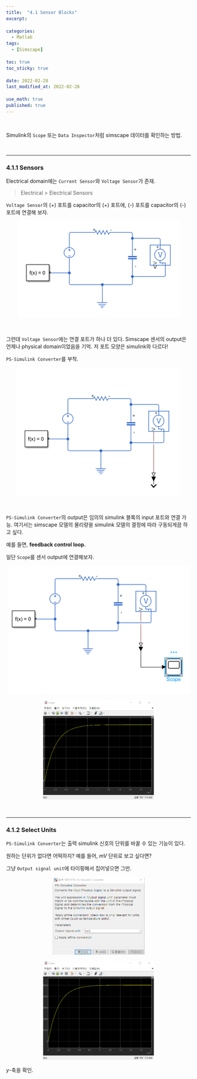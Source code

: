 ```yaml
---
title:  "4.1 Sensor Blocks"
excerpt: 

categories:
  - Matlab
tags:
  - [Simscape]

toc: true
toc_sticky: true
 
date: 2022-02-28
last_modified_at: 2022-02-28

use_math: true
published: true
---
```


<br>

Simulink의 `Scope` 또는 `Data Inspector`처럼 simscape 데이터를 확인하는 방법.

<br>

***
### 4.1.1 Sensors

Electrical domain에는 `Current Sensor`와 `Voltage Sensor`가 존재.

> Electrical > Electrical Sensors

`Voltage Sensor`의 (+) 포트를 capacitor의 (+) 포트에, (-) 포트를 capacitor의 (-) 포트에 연결해 보자.

<p align="center"><img src="/assets/image/simscape/sensor/sen_442x263.png" width="442px" height="263px" title="" alt=""><br/></p>

<br>

그런데 `Voltage Sensor`에는 연결 포트가 하나 더 있다. Simscape 센서의 output은 언제나 physical domain이었음을 기억. 저 포트 모양은 simulink와 다르다!

`PS-Simulink Converter`를 부착.

<p align="center"><img src="/assets/image/simscape/sensor/sen2_446x349.png" width="446px" height="349px" title="" alt=""><br/></p>

<br>

`PS-Simulink Converter`의 output은 임의의 simulink 블록의 input 포트와 연결 가능. 여기서는 simscape 모델의 물리량을 simulink 모델의 결정에 따라 구동되게끔 하고 싶다.

예를 들면, **feedback control loop.**

일단 `Scope`를 센서 output에 연결해보자.

<p align="center"><img src="/assets/image/simscape/sensor/sen3_498x349.png" width="498px" height="349px" title="" alt=""><br/></p>

<p align="center"><img src="/assets/image/simscape/sensor/sen4_697x625.png" width="60%" height="60%" title="" alt=""><br/></p>

<br>

***
### 4.1.2 Select Units

`PS-Simulink Converter`는 출력 simulink 신호의 단위를 바꿀 수 있는 기능이 있다.

원하는 단위가 없다면 어떡하지? 예를 들어, $mV$ 단위로 보고 싶다면?

그냥 `Output signal unit`에 타이핑해서 집어넣으면 그만.

<p align="center"><img src="/assets/image/simscape/sensor/sen5_523x439.png" width="50%" height="50%" title="" alt=""><br/></p>

<p align="center"><img src="/assets/image/simscape/sensor/sen6_697x620.png" width="60%" height="60%" title="" alt=""><br/></p>

$y$-축을 확인.